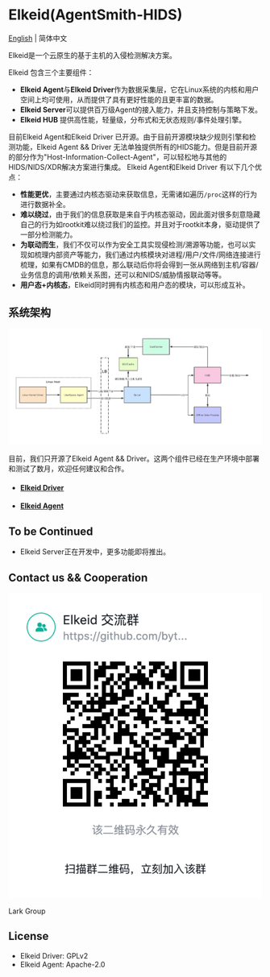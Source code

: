 # Elkeid(AgentSmith-HIDS)

[English](README.md) | 简体中文

Elkeid是一个云原生的基于主机的入侵检测解决方案。

Elkeid 包含三个主要组件：
* **Elkeid Agent**与**Elkeid Driver**作为数据采集层，它在Linux系统的内核和用户空间上均可使用，从而提供了具有更好性能的且更丰富的数据。 
* **Elkeid Server**可以提供百万级Agent的接入能力，并且支持控制与策略下发。
* **Elkeid HUB** 提供高性能，轻量级，分布式和无状态规则/事件处理引擎。

目前Elkeid Agent和Elkeid Driver 已开源。由于目前开源模块缺少规则引擎和检测功能，Elkeid Agent && Driver 无法单独提供所有的HIDS能力。但是目前开源的部分作为"Host-Information-Collect-Agent"，可以轻松地与其他的HIDS/NIDS/XDR解决方案进行集成。 Elkeid Agent和Elkeid Driver 有以下几个优点：

* **性能更优**，主要通过内核态驱动来获取信息，无需诸如遍历`/proc`这样的行为进行数据补全。
* **难以绕过**，由于我们的信息获取是来自于内核态驱动，因此面对很多刻意隐藏自己的行为如rootkit难以绕过我们的监控。并且对于rootkit本身，驱动提供了一部分检测能力。
* **为联动而生**，我们不仅可以作为安全工具实现侵检测/溯源等功能，也可以实现如梳理内部资产等能力，我们通过内核模块对进程/用户/文件/网络连接进行梳理，如果有CMDB的信息，那么联动后你将会得到一张从网络到主机/容器/业务信息的调用/依赖关系图，还可以和NIDS/威胁情报联动等等。
* **用户态+内核态**，Elkeid同时拥有内核态和用户态的模块，可以形成互补。

## 系统架构

<img src="Elkeid.png"/>

目前，我们只开源了Elkeid Agent && Driver。这两个组件已经在生产环境中部署和测试了数月，欢迎任何建议和合作。

* #### [Elkeid Driver](https://github.com/bytedance/Elkeid/tree/main/driver)
* #### [Elkeid Agent](https://github.com/bytedance/Elkeid/tree/main/agent)

## To be Continued
* Elkeid Server正在开发中，更多功能即将推出。

## Contact us && Cooperation

<img src="./Lark.png"/>

Lark Group

## License
* Elkeid Driver: GPLv2
* Elkeid Agent: Apache-2.0
